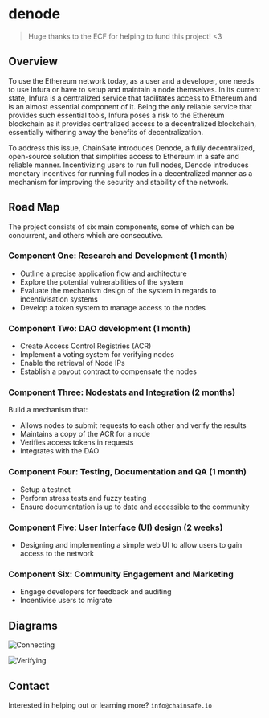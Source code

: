 # denode

> Huge thanks to the ECF for helping to fund this project! <3

## Overview
To use the Ethereum network today, as a user and a developer, one needs to use Infura or have to setup and maintain a node themselves. In its current state, Infura is a centralized service that facilitates access to Ethereum and is an almost essential component of it. Being the only reliable service that provides such essential tools, Infura poses a risk to the Ethereum blockchain as it provides centralized access to a decentralized blockchain, essentially withering away the benefits of decentralization.

To address this issue, ChainSafe introduces Denode, a fully decentralized, open-source solution that simplifies access to Ethereum in a safe and reliable manner. Incentivizing users to run full nodes, Denode introduces monetary incentives for running full nodes in a decentralized manner as a mechanism for improving the security and stability of the network.


## Road Map
The project consists of six main components, some of which can be concurrent, and others which are consecutive.

### Component One: Research and Development (1 month)
- Outline a precise application flow and architecture
- Explore the potential vulnerabilities of the system
- Evaluate the mechanism design of the system in regards to incentivisation systems
- Develop a token system to manage access to the nodes

### Component Two: DAO development (1 month)
- Create Access Control Registries (ACR)
- Implement a voting system for verifying nodes
- Enable the retrieval of Node IPs
- Establish a payout contract to compensate the nodes

### Component Three: Nodestats and Integration (2 months)
Build a mechanism that:
- Allows nodes to submit requests to each other and verify the results
- Maintains a copy of the ACR for a node
- Verifies access tokens in requests
- Integrates with the DAO

### Component Four: Testing, Documentation and QA (1 month)
- Setup a testnet
- Perform stress tests and fuzzy testing
- Ensure documentation is up to date and accessible to the community

### Component Five: User Interface (UI) design (2 weeks)
- Designing and implementing a simple web UI to allow users to gain access to the network

### Component Six: Community Engagement and Marketing
- Engage developers for feedback and auditing
- Incentivise users to migrate

## Diagrams
![Connecting](https://raw.githubusercontent.com/ChainSafeSystems/denode/master/images/denode-connecting.png)

![Verifying](https://raw.githubusercontent.com/ChainSafeSystems/denode/master/images/denode-verifying.png)


## Contact

Interested in helping out or learning more? `info@chainsafe.io`
